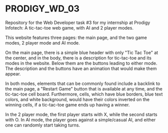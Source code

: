 # PRODIGY_WD_03
Repository for the Web Developer task #3 for my internship at Prodigy Infotech: A tic-tac-toe web game, with AI and 2 player modes.

This website features three pages: the main page, and the two game modes, 2 player mode and AI mode.

On the main page, there is a simple blue header with only "Tic Tac Toe" at the center, and in the body, there is a description for tic-tac-toe and its modes in the website. Below them are the buttons leading to either mode. The description and the buttons have an animation that would make them appear.

In both modes, elements that can be commonly found include a backlink to the main page, a "Restart Game" button that is available at any time, and the tic-tac-toe cell board. Furthermore, cells, which have blue borders, blue text colors, and white background, would have their colors inverted on the winning cells, if a tic-tac-toe game ends up having a winner.

In the 2 player mode, the first player starts with X, while the second starts with O. In AI mode, the player goes against a simple/casual AI, and either one can randomly start taking turns.
